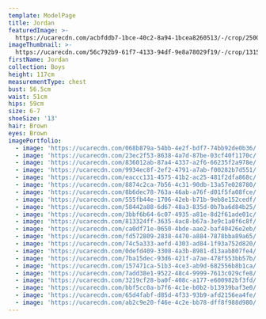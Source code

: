 ```yaml
---
template: ModelPage
title: Jordan
featuredImage: >-
  https://ucarecdn.com/acbfddb7-1bce-40c2-8a94-1bcea8260513/-/crop/2500x1248/0,131/-/preview/
imageThumbnail: >-
  https://ucarecdn.com/56c792b9-61f7-4133-94df-9e8a78029f19/-/crop/1315x1484/131,76/-/preview/
firstName: Jordan
collection: Boys
height: 117cm
measurementType: chest
bust: 56.5cm
waist: 51cm
hips: 59cm
size: 6-7
shoeSize: '13'
hair: Brown
eyes: Brown
imagePortfolio:
  - image: 'https://ucarecdn.com/068b879a-54bb-4e2f-bdf7-74bb92de0b36/'
  - image: 'https://ucarecdn.com/23ec2f53-8638-4a7d-87be-03cf40f1170c/'
  - image: 'https://ucarecdn.com/836012ab-87a4-4337-a2f6-66235f2a978e/'
  - image: 'https://ucarecdn.com/9934ec8f-2ef2-4791-a7ab-f00282b7d551/'
  - image: 'https://ucarecdn.com/eaccc131-4575-41b2-ac25-481f2dfa868c/'
  - image: 'https://ucarecdn.com/8874c2ca-7b56-4c31-90db-13a57e028780/'
  - image: 'https://ucarecdn.com/8b6dec78-763a-46ab-a76f-d01f5fa08fce/'
  - image: 'https://ucarecdn.com/555fb44e-1706-42eb-b71b-9eb8e152cedf/'
  - image: 'https://ucarecdn.com/58442a88-6d67-48a3-835d-0b7ba6d84b25/'
  - image: 'https://ucarecdn.com/3bbf6b64-6c07-4935-a81e-8d2f61ade01c/'
  - image: 'https://ucarecdn.com/813324ff-3635-4ac8-b67a-3e9c1a0f6c8f/'
  - image: 'https://ucarecdn.com/ca0df71e-0650-4bde-aae2-baf40426e2eb/'
  - image: 'https://ucarecdn.com/fd572809-2838-4470-a884-7878bba89a65/'
  - image: 'https://ucarecdn.com/74c5a333-aefd-4303-ad84-1f93a752d820/'
  - image: 'https://ucarecdn.com/0defd409-3308-4a3b-8981-d13aab807fe4/'
  - image: 'https://ucarecdn.com/7ba15dec-93d6-421f-a7ae-478f553bb57b/'
  - image: 'https://ucarecdn.com/157471ca-51b3-4ce3-ab9d-682556b8b1ca/'
  - image: 'https://ucarecdn.com/7add38e1-9522-48c4-9999-7613c029cfe8/'
  - image: 'https://ucarecdn.com/3219cf28-ba0f-408c-a177-e600982bf3fd/'
  - image: 'https://ucarecdn.com/bbf5cc0a-b7f6-4c1e-b0b2-b13939baf3e0/'
  - image: 'https://ucarecdn.com/65d4fabf-d85d-4f33-93b9-afd2156ea4fe/'
  - image: 'https://ucarecdn.com/ab2c9e20-f46e-4c2e-bb78-dff8f988d980/'
---
```


